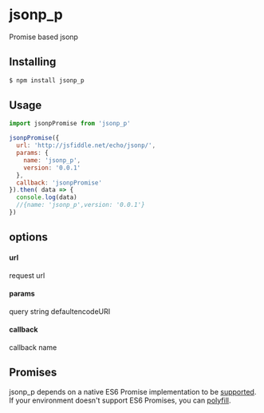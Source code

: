 # jsonp_p
Promise based jsonp

## Installing

```bash
$ npm install jsonp_p
```

## Usage

```js
import jsonpPromise from 'jsonp_p'

jsonpPromise({
  url: 'http://jsfiddle.net/echo/jsonp/',  
  params: {
    name: 'jsonp_p',
    version: '0.0.1'
  },
  callback: 'jsonpPromise' 
}).then( data => {
  console.log(data)
  //{name: 'jsonp_p',version: '0.0.1'}
})
```

## options

#### url 
request url
#### params 
query string defaultencodeURI
#### callback
callback name

## Promises

jsonp_p depends on a native ES6 Promise implementation to be [supported](http://caniuse.com/promises).
If your environment doesn't support ES6 Promises, you can [polyfill](https://github.com/jakearchibald/es6-promise).
